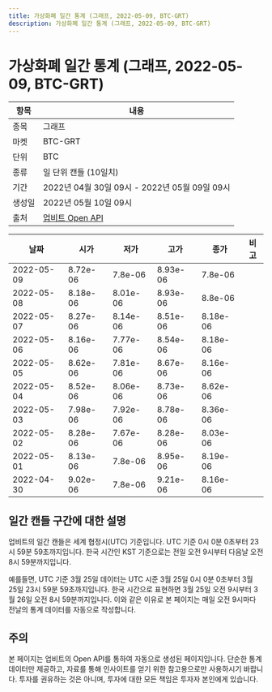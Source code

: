 ```yaml
---
title: 가상화폐 일간 통계 (그래프, 2022-05-09, BTC-GRT)
description: 가상화폐 일간 통계 (그래프, 2022-05-09, BTC-GRT)
---
```



가상화폐 일간 통계 (그래프, 2022-05-09, BTC-GRT)
===

|항목|내용|
|--|--|
|종목|그래프|
|마켓|BTC-GRT|
|단위|BTC|
|종류|일 단위 캔들 (10일치)|
|기간|2022년 04월 30일 09시 - 2022년 05월 09일 09시|
|생성일|2022년 05월 10일 09시|
|출처|[업비트 Open API](https://docs.upbit.com)|


|날짜|시가|저가|고가|종가|비고|
|--|--|--|--|--|--|
|2022-05-09|8.72e-06|7.8e-06|8.93e-06|7.8e-06|    |
|2022-05-08|8.18e-06|8.01e-06|8.93e-06|8.8e-06|    |
|2022-05-07|8.27e-06|8.14e-06|8.51e-06|8.18e-06|    |
|2022-05-06|8.16e-06|7.77e-06|8.54e-06|8.18e-06|    |
|2022-05-05|8.62e-06|7.81e-06|8.67e-06|8.16e-06|    |
|2022-05-04|8.52e-06|8.06e-06|8.73e-06|8.62e-06|    |
|2022-05-03|7.98e-06|7.92e-06|8.78e-06|8.36e-06|    |
|2022-05-02|8.28e-06|7.67e-06|8.28e-06|8.03e-06|    |
|2022-05-01|8.13e-06|7.8e-06|8.95e-06|8.19e-06|    |
|2022-04-30|9.02e-06|7.8e-06|9.21e-06|8.16e-06|    |


일간 캔들 구간에 대한 설명
---


업비트의 일간 캔들은 세계 협정시(UTC) 기준입니다. 
UTC 기준 0시 0분 0초부터 23시 59분 59초까지입니다. 
한국 시간인 KST 기준으로는 전일 오전 9시부터 다음날 오전 8시 59분까지입니다. 


예를들면, UTC 기준 3월 25일 데이터는 UTC 시준 3월 25일 0시 0분 0초부터 3월 25일 23시 59분 59초까지입니다. 
한국 시간으로 표현하면 3월 25일 오전 9시부터 3월 26일 오전 8시 59분까지입니다. 
이와 같은 이유로 본 페이지는 매일 오전 9시마다 전날의 통계 데이터를 자동으로 작성합니다. 


주의
---


본 페이지는 업비트의 Open API를 통하여 자동으로 생성된 페이지입니다. 
단순한 통계 데이터만 제공하고, 자료를 통해 인사이트를 얻기 위한 참고용으로만 사용하시기 바랍니다. 
투자를 권유하는 것은 아니며, 투자에 대한 모든 책임은 투자자 본인에게 있습니다. 

